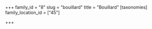 +++
family_id = "8"
slug = "bouillard"
title = "Bouillard"
[taxonomies]
family_location_id = ["45"]

+++


